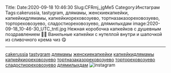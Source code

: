 Title:
Date:2020-09-18 10:46:30
Slug:CFRmj_jgMe5
Category:Инстаграм
Tags:cakerussia, tastygram, длямамы, женскиекапкейки, капкейкидлямамы, капкейкиореховозуево, тортназаказореховозуево, тортореховозуево, сладостиореховозуево, длямилыхдам
image:2020-09-18_10-46-30_UTC_tntl.jpg
Нежная коробочка капкейков с душевным поздравлением 💝💖
 Ванильные капкейки с нутеллой внутри и шапочкой из сливочного крема чиз 😋
_______________________________
[cakerussia]({tag}cakerussia) [tastygram]({tag}tastygram) [длямамы]({tag}длямамы) [женскиекапкейки]({tag}женскиекапкейки) [капкейкидлямамы]({tag}капкейкидлямамы) [капкейкиореховозуево]({tag}капкейкиореховозуево) [тортназаказореховозуево]({tag}тортназаказореховозуево) [тортореховозуево]({tag}тортореховозуево) [сладостиореховозуево]({tag}сладостиореховозуево) [длямилыхдам]({tag}длямилыхдам)
![instagram]({attach}images/2020-09-18_10-46-30_UTC.jpg)

